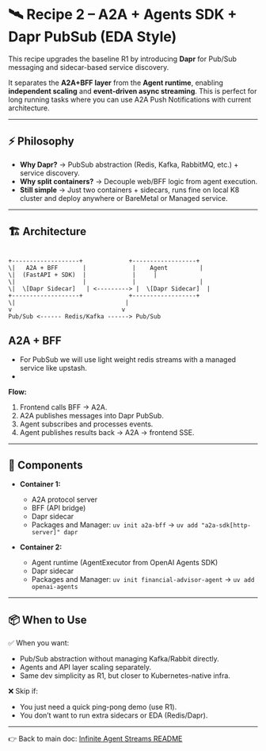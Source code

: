 # 🛰️ Recipe 2 – A2A + Agents SDK + Dapr PubSub (EDA Style)

This recipe upgrades the baseline R1 by introducing **Dapr** for Pub/Sub messaging and sidecar-based service discovery.  

It separates the **A2A+BFF layer** from the **Agent runtime**, enabling **independent scaling** and **event-driven async streaming**. This is perfect for long running tasks where you can use A2A Push Notifications with current architecture.

---

## ⚡ Philosophy

- **Why Dapr?** → PubSub abstraction (Redis, Kafka, RabbitMQ, etc.) + service discovery.  
- **Why split containers?** → Decouple web/BFF logic from agent execution.  
- **Still simple** → Just two containers + sidecars, runs fine on local K8 cluster and deploy anywhere or BareMetal or Managed service.  

---

## 🏗️ Architecture

```

+-------------------+             +------------------+
\|   A2A + BFF       |             |    Agent         |
\|  (FastAPI + SDK)  |             |     |
\|                   |             |                  |
\|  \[Dapr Sidecar]   | <---------> |  \[Dapr Sidecar]  |
+-------------------+             +------------------+
\|                               |
v                               v
Pub/Sub <------ Redis/Kafka ------> Pub/Sub

```

## A2A + BFF 
- For PubSub we will use light weight redis streams with a managed service like upstash.
- 


**Flow:**  
1. Frontend calls BFF → A2A.  
2. A2A publishes messages into Dapr PubSub.  
3. Agent subscribes and processes events.  
4. Agent publishes results back → A2A → frontend SSE.  

---

## 🚀 Components

- **Container 1:**  
  - A2A protocol server  
  - BFF (API bridge)  
  - Dapr sidecar  
  - Packages and Manager: `uv init a2a-bff` -> `uv add "a2a-sdk[http-server]" dapr`

- **Container 2:**  
  - Agent runtime (AgentExecutor from OpenAI Agents SDK)  
  - Dapr sidecar  
  - Packages and Manager: `uv init financial-advisor-agent` -> `uv add openai-agents`

---

## 📦 When to Use

✅ When you want:  
- Pub/Sub abstraction without managing Kafka/Rabbit directly.  
- Agents and API layer scaling separately.  
- Same dev simplicity as R1, but closer to Kubernetes-native infra.  

❌ Skip if:  
- You just need a quick ping-pong demo (use R1).  
- You don’t want to run extra sidecars or EDA (Redis/Dapr).  

---

👉 Back to main doc: [Infinite Agent Streams README](../readme.md)  
